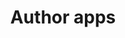 ---
type: docs
title: "Author apps"
linkTitle: "Author apps"
description: "Learn about authoring Radius apps"
weight: 30
---